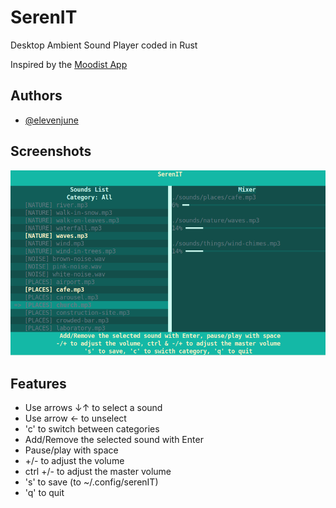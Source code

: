 # SerenIT

Desktop Ambient Sound Player coded in Rust

Inspired by the [Moodist App](https://github.com/remvze/moodist) 




## Authors

- [@elevenjune](https://www.github.com/elevenjune)


## Screenshots

![App screenshot](./screenshot.png)


## Features

- Use arrows ↓↑ to select a sound
- Use arrow  ← to unselect
- 'c' to switch between categories
- Add/Remove the selected sound with Enter
- Pause/play with space
- +/- to adjust the volume
- ctrl +/- to adjust the master volume
- 's' to save (to ~/.config/serenIT)
- 'q' to quit
